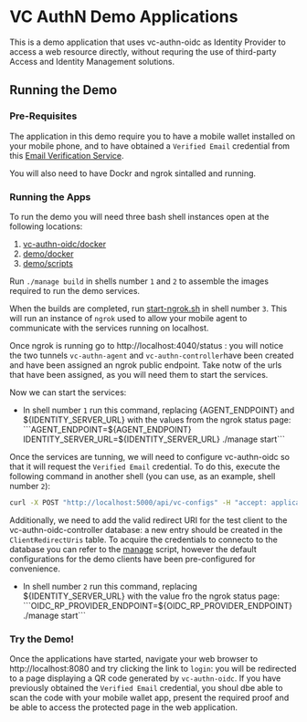 # VC AuthN Demo Applications

This is a demo application that uses vc-authn-oidc as Identity Provider to access a web resource directly, without requring the use of third-party Access and Identity Management solutions.

## Running the Demo

### Pre-Requisites

The application in this demo require you to have a mobile wallet installed on your mobile phone, and to have obtained a `Verified Email` credential from this [Email Verification Service](https://email-verification.vonx.io).

You will also need to have Dockr and ngrok sintalled and running.

### Running the Apps

To run the demo you will need three bash shell instances open at the following locations:

1. [vc-authn-oidc/docker](../docker)
2. [demo/docker](./docker)
3. [demo/scripts](./scripts)

Run `./manage build` in shells number `1` and `2` to assemble the images required to run the demo services.

When the builds are completed, run [start-ngrok.sh](./scripts/start-ngrok.sh) in shell number `3`. This will run an instance of `ngrok` used to allow your mobile agent to communicate with the services running on localhost.

Once ngrok is running go to http://localhost:4040/status : you will notice the two tunnels `vc-authn-agent` and `vc-authn-controller`have been created and have been assigned an ngrok public endpoint. Take notw of the urls that have been assigned, as you will need them to start the services.

Now we can start the services:

- In shell number `1` run this command, replacing {AGENT_ENDPOINT} and ${IDENTITY_SERVER_URL} with the values from the ngrok status page:
```AGENT_ENDPOINT=${AGENT_ENDPOINT} IDENTITY_SERVER_URL=${IDENTITY_SERVER_URL} ./manage start```

Once the services are tunning, we will need to configure vc-authn-oidc so that it will request the `Verified Email` credential. To do this, execute the following command in another shell (you can use, as an example, shell number `2`):

```bash
curl -X POST "http://localhost:5000/api/vc-configs" -H "accept: application/json" -H "X-Api-Key: controller-api-key" -H "Content-Type: application/json-patch+json" -d "{\"id\": \"verified-email\",\"subject_identifier\": \"email\", \"configuration\": { \"name\": \"verified-email\", \"version\": \"1.0\", \"requested_attributes\": [ { \"name\": \"email\", \"restrictions\": [ { \"schema_name\": \"verified-email\", \"issuer_did\": \"MTYqmTBoLT7KLP5RNfgK3b\" } ] } ], \"requested_predicates\": [] }}"
```

Additionally, we need to add the valid redirect URI for the test client to the vc-authn-oidc-controller database: a new entry should be created in the `ClientRedirectUris` table. To acquire the credentials to connecto to the database you can refer to the [manage](../docker/manage#L97) script, however the default configurations for the demo clients have been pre-configured for convenience.

- In shell number `2` run this command, replacing ${IDENTITY_SERVER_URL} with the value fro the ngrok status page:  ```OIDC_RP_PROVIDER_ENDPOINT=${OIDC_RP_PROVIDER_ENDPOINT} ./manage start```

### Try the Demo!

Once the applications have started, navigate your web browser to http://localhost:8080 and try clicking the link to `login`: you will be redirected to a page displaying a QR code generated by `vc-authn-oidc`. If you have previously obtained the `Verified Email` credential, you shoul dbe able to scan the code with your mobile wallet app, present the required proof and be able to access the protected page in the web application.

